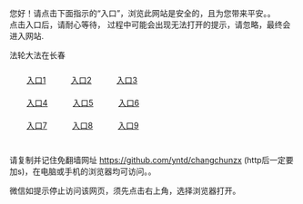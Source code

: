 您好！请点击下面指示的“入口”，浏览此网站是安全的，且为您带来平安。。 <br/>
点击入口后，请耐心等待， 过程中可能会出现无法打开的提示，请忽略，最终会进入网站. </br>

法轮大法在长春<br/>
<div style="padding:10px"><a style="margin:20px" target="_blank" href="https://ddtynyiroxiix.cloudfront.net/2Qpsp?lolqbc" id="ccLink1" rel="nofollow">入口1</a> <a target="_blank" style="margin:20px" href="https://d5mio1jq3fu8q.cloudfront.net/2Qpsp?ohncrz" id="ccLink2" rel="nofollow">入口2</a> <a style="margin:20px" target="_blank" href="https://d1vfv1ff0tp4zn.cloudfront.net/2Qpsp?dnqpu" id="ccLink3" rel="nofollow">入口3</a></div>

<div style="padding:10px" ><a style="margin:20px" target="_blank" href="https://ddtynyiroxiix.cloudfront.net/2Qpsp?lolqbc" id="ccLink4" rel="nofollow">入口4</a> <a style="margin:20px" href="https://d5mio1jq3fu8q.cloudfront.net/2Qpsp?ohncrz" target="_blank" id="ccLink5" rel="nofollow">入口5</a> <a style="margin:20px" href="https://d1vfv1ff0tp4zn.cloudfront.net/2Qpsp?dnqpu" target="_blank" id="ccLink6" rel="nofollow">入口6</a></div>

<div style="padding:10px"><a style="margin:20px" target="_blank" href="https://ddtynyiroxiix.cloudfront.net/2Qpsp?lolqbc" id="ccLink7" rel="nofollow">入口7</a> <a style="margin:20px" href="https://d5mio1jq3fu8q.cloudfront.net/2Qpsp?ohncrz" target="_blank" id="ccLink8" rel="nofollow">入口8</a> <a style="margin:20px" target="_blank" href="https://d1vfv1ff0tp4zn.cloudfront.net/2Qpsp?dnqpu" id="ccLink9" rel="nofollow">入口9</a></div>

<br/>



请复制并记住免翻墙网址 https://github.com/yntd/changchunzx (http后一定要加s)，在电脑或手机的浏览器均可访问。。<br/>

微信如提示停止访问该网页，须先点击右上角，选择浏览器打开。
